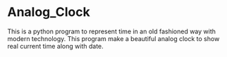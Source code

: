 # Analog_Clock
This is a python program to represent time in an old fashioned way with modern technology. This program make a beautiful analog clock to show real current time along with date.

